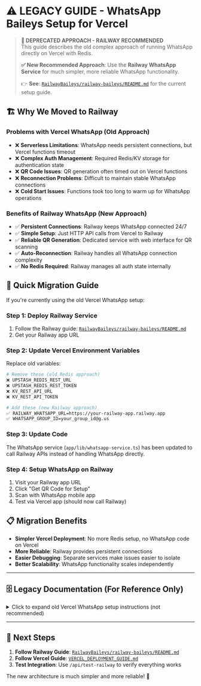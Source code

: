 # ⚠️ LEGACY GUIDE - WhatsApp Baileys Setup for Vercel

> **🚨 DEPRECATED APPROACH - RAILWAY RECOMMENDED**  
> This guide describes the old complex approach of running WhatsApp directly on Vercel with Redis.
> 
> **✅ New Recommended Approach**: Use the **Railway WhatsApp Service** for much simpler, more reliable WhatsApp functionality.
> 
> 👉 **See**: [`RailwayBaileys/railway-baileys/README.md`](RailwayBaileys/railway-baileys/README.md) for the current setup guide.

## 🏗️ Why We Moved to Railway

### **Problems with Vercel WhatsApp (Old Approach)**
- ❌ **Serverless Limitations**: WhatsApp needs persistent connections, but Vercel functions timeout
- ❌ **Complex Auth Management**: Required Redis/KV storage for authentication state
- ❌ **QR Code Issues**: QR generation often timed out on Vercel functions
- ❌ **Reconnection Problems**: Difficult to maintain stable WhatsApp connections
- ❌ **Cold Start Issues**: Functions took too long to warm up for WhatsApp operations

### **Benefits of Railway WhatsApp (New Approach)**
- ✅ **Persistent Connections**: Railway keeps WhatsApp connected 24/7
- ✅ **Simple Setup**: Just HTTP API calls from Vercel to Railway
- ✅ **Reliable QR Generation**: Dedicated service with web interface for QR scanning
- ✅ **Auto-Reconnection**: Railway handles all WhatsApp connection complexity
- ✅ **No Redis Required**: Railway manages all auth state internally

## 🚀 Quick Migration Guide

If you're currently using the old Vercel WhatsApp setup:

### **Step 1: Deploy Railway Service**
1. Follow the Railway guide: [`RailwayBaileys/railway-baileys/README.md`](RailwayBaileys/railway-baileys/README.md)
2. Get your Railway app URL

### **Step 2: Update Vercel Environment Variables**
Replace old variables:
```bash
# Remove these (old Redis approach)
❌ UPSTASH_REDIS_REST_URL
❌ UPSTASH_REDIS_REST_TOKEN  
❌ KV_REST_API_URL
❌ KV_REST_API_TOKEN

# Add these (new Railway approach)  
✅ RAILWAY_WHATSAPP_URL=https://your-railway-app.railway.app
✅ WHATSAPP_GROUP_ID=your_group_id@g.us
```

### **Step 3: Update Code** 
The WhatsApp service (`app/lib/whatsapp-service.ts`) has been updated to call Railway APIs instead of handling WhatsApp directly.

### **Step 4: Setup WhatsApp on Railway**
1. Visit your Railway app URL
2. Click "Get QR Code for Setup"
3. Scan with WhatsApp mobile app
4. Test via Vercel app (should now call Railway)

## 📋 Migration Benefits

- **Simpler Vercel Deployment**: No more Redis setup, no WhatsApp code on Vercel
- **More Reliable**: Railway provides persistent connections
- **Easier Debugging**: Separate services make issues easier to isolate
- **Better Scalability**: WhatsApp functionality scales independently

---

## 🗄️ Legacy Documentation (For Reference Only)

<details>
<summary>Click to expand old Vercel WhatsApp setup instructions (not recommended)</summary>

> **⚠️ The following is the old approach and is no longer recommended. Use Railway instead.**

### Old Approach: WhatsApp Baileys Setup for Vercel

This guide will help you set up WhatsApp functionality using Baileys on Vercel with persistent authentication.

> **Note:** This setup uses Upstash Redis (formerly Vercel KV) for authentication storage. The code automatically supports both old KV_* and new UPSTASH_REDIS_* environment variable names for seamless compatibility.

#### Prerequisites

- Vercel account
- WhatsApp mobile app  
- Node.js 18+
- Upstash Redis database

#### Local Development Support

The implementation now supports both local development and production environments:

**Local Development**
- **No KV required**: For local development, authentication state is stored in memory
- **QR codes**: Displayed in terminal and available via API
- **Automatic fallback**: Code detects when KV is unavailable and uses local storage

**Production (Vercel)**
- **Persistent storage**: Uses Upstash Redis for authentication state
- **Serverless compatible**: Works with Vercel's serverless functions
- **Auto-reconnection**: Handles connection drops gracefully

[... rest of legacy documentation would continue here ...]

</details>

---

## 🎯 Next Steps

1. **Follow Railway Guide**: [`RailwayBaileys/railway-baileys/README.md`](RailwayBaileys/railway-baileys/README.md)
2. **Follow Vercel Guide**: [`VERCEL_DEPLOYMENT_GUIDE.md`](VERCEL_DEPLOYMENT_GUIDE.md)
3. **Test Integration**: Use `/api/test-railway` to verify everything works

The new architecture is much simpler and more reliable! 🎉 